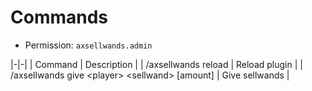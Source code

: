 # Commands

* Permission: `axsellwands.admin`

|-|-|
| Command | Description |
| /axsellwands reload | Reload plugin |
| /axsellwands give &lt;player> &lt;sellwand> [amount] | Give sellwands |
